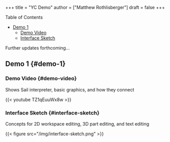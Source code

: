 +++
title = "YC Demo"
author = ["Matthew Rothlisberger"]
draft = false
+++

<div class="ox-hugo-toc toc">
<div></div>

<div class="heading">Table of Contents</div>

- [Demo 1](#demo-1)
    - [Demo Video](#demo-video)
    - [Interface Sketch](#interface-sketch)

</div>
<!--endtoc-->

Further updates forthcoming...


## Demo 1 {#demo-1}


### Demo Video {#demo-video}

Shows Sail interpreter, basic graphics, and how they connect

{{< youtube TZ1qEuuWx8w >}}


### Interface Sketch {#interface-sketch}

Concepts for 2D workspace editing, 3D part editing, and text editing

{{< figure src="/img/interface-sketch.png" >}}

